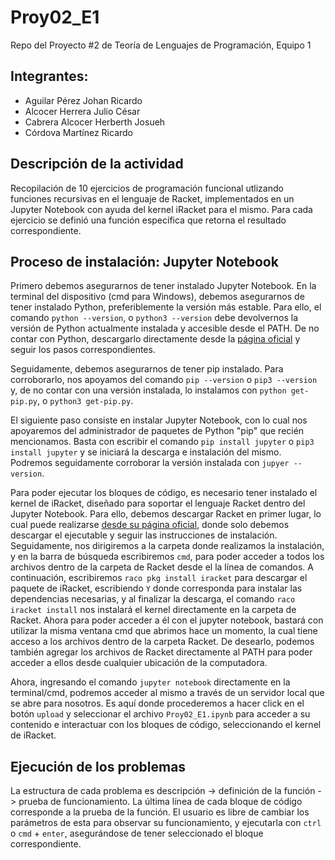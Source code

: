 # Proy02_E1
Repo del Proyecto #2 de Teoría de Lenguajes de Programación, Equipo 1

## Integrantes:

* Aguilar Pérez Johan Ricardo
* Alcocer Herrera Julio César
* Cabrera Alcocer Herberth Josueh
* Córdova Martínez Ricardo

## Descripción de la actividad

Recopilación de 10 ejercicios de programación funcional utlizando funciones recursivas en el lenguaje de Racket, implementados en un Jupyter Notebook con ayuda del kernel iRacket para el mismo. Para cada ejercicio se definió una función específica que retorna el resultado correspondiente.

## Proceso de instalación: Jupyter Notebook

Primero debemos asegurarnos de tener instalado Jupyter Notebook. En la terminal del dispositivo (cmd para Windows), debemos asegurarnos de tener instalado Python, preferiblemente la versión más estable. Para ello, el comando `python --version`, o `python3 --version` debe devolvernos la versión de Python actualmente instalada y accesible desde el PATH. De no contar con Python, descargarlo directamente desde la [página oficial](https://www.python.org/downloads/) y seguir los pasos correspondientes. 

Seguidamente, debemos asegurarnos de tener pip instalado. Para corroborarlo, nos apoyamos del comando `pip --version` o `pip3 --version` y, de no contar con una versión instalada, lo instalamos con `python get-pip.py`, o `python3 get-pip.py`.

El siguiente paso consiste en instalar Jupyter Notebook, con lo cual nos apoyaremos del administrador de paquetes de Python "pip" que recién mencionamos. Basta con escribir el comando `pip install jupyter` o `pip3 install jupyter` y se iniciará la descarga e instalación del mismo. Podremos seguidamente corroborar la versión instalada con `jupyer --version`.

Para poder ejecutar los bloques de código, es necesario tener instalado el kernel de iRacket, diseñado para soportar el lenguaje Racket dentro del Jupyter Notebook. Para ello, debemos descargar Racket en primer lugar, lo cual puede realizarse [desde su página oficial](https://download.racket-lang.org/), donde solo debemos descargar el ejecutable y seguir las instrucciones de instalación. Seguidamente, nos dirigiremos a la carpeta donde realizamos la instalación, y en la barra de búsqueda escribiremos `cmd`, para poder acceder a todos los archivos dentro de la carpeta de Racket desde el la línea de comandos. A continuación, escribiremos `raco pkg install iracket` para descargar el paquete de iRacket, escribiendo `Y` donde corresponda para instalar las dependencias necesarias, y al finalizar la descarga, el comando `raco iracket install` nos instalará el kernel directamente en la carpeta de Racket. Ahora para poder acceder a él con el jupyter notebook, bastará con utilizar la misma ventana cmd que abrimos hace un momento, la cual tiene acceso a los archivos dentro de la carpeta Racket. De desearlo, podemos también agregar los archivos de Racket directamente al PATH para poder acceder a ellos desde cualquier ubicación de la computadora.

Ahora, ingresando el comando `jupyter notebook` directamente en la terminal/cmd, podremos acceder al mismo a través de un servidor local que se abre para nosotros. Es aquí donde procederemos a hacer click en el botón `upload` y seleccionar el archivo `Proy02_E1.ipynb` para acceder a su contenido e interactuar con los bloques de código, seleccionando el kernel de iRacket. 

## Ejecución de los problemas

La estructura de cada problema es descripción -> definición de la función -> prueba de funcionamiento. La última línea de cada bloque de código corresponde a la prueba de la función. El usuario es libre de cambiar los parámetros de esta para observar su funcionamiento, y ejecutarla con `ctrl` o `cmd` + `enter`, asegurándose de tener seleccionado el bloque correspondiente.
